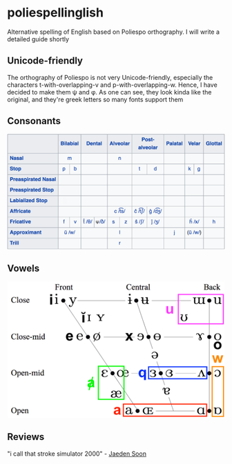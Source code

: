 # poliespellinglish
Alternative spelling of English based on Poliespo orthography. I will write a detailed guide shortly

## Unicode-friendly
The orthography of Poliespo is not very Unicode-friendly, especially the characters t-with-overlapping-v and p-with-overlapping-w. Hence, I have decided to make them ψ and φ. As one can see, they look kinda like the original, and they're greek letters so many fonts support them

## Consonants
![Consonant table](https://raw.githubusercontent.com/ajlee2006/poliespellinglish/main/images/poliespellinglish%20consonants.png)

## Vowels
![Vowel table](https://raw.githubusercontent.com/ajlee2006/poliespellinglish/main/images/poliespellinglish%20vowels.png)

## Reviews
"i call that stroke simulator 2000" - [Jaeden Soon](https://github.com/jsck413)
